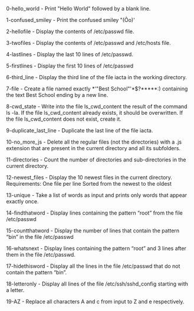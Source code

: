 0-hello_world - Print "Hello World" followed by a blank line.

1-confused_smiley - Print the confused smiley "(Ôo)'

2-hellofile - Display the contents of /etc/passwd file.

3-twofiles - Display the contents of /etc/passwd and /etc/hosts file.

4-lastlines - Display the last 10 lines of /etc/passwd.

5-firstlines - Display the first 10 lines of /etc/passwd

6-third_line - Display the third line of the file iacta in the working directory.

7-file - Create a file named exactly *\'"Best School"'\*$?*****:) containing the text Best School ending by a new line.

8-cwd_state - Write into the file ls_cwd_content the result of the command ls -la. If the file ls_cwd_content already exists, it should be overwritten. If the file ls_cwd_content does not exist, create it.

9-duplicate_last_line - Duplicate the last line of the file iacta.

10-no_more_js - Delete all the regular files (not the directories) with a .js extension that are present in the current directory and all its subfolders.

11-directories - Count the number of directories and sub-directories in the current directory.

12-newest_files - Display the 10 newest files in the current directory. Requirements: One file per line Sorted from the newest to the oldest

13-unique - Take a list of words as input and prints only words that appear exactly once.

14-findthatword - Display lines containing the pattern “root” from the file /etc/passwd

15-countthatword - Display the number of lines that contain the pattern “bin” in the file /etc/passwd

16-whatsnext - Display lines containing the pattern “root” and 3 lines after them in the file /etc/passwd.

17-hidethisword - Display all the lines in the file /etc/passwd that do not contain the pattern “bin”.

18-letteronly - Display all lines of the file /etc/ssh/sshd_config starting with a letter.

19-AZ - Replace all characters A and c from input to Z and e respectively.
